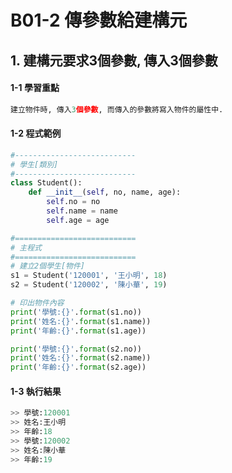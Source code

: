 # B01-2 傳參數給建構元


## 1. 建構元要求3個參數, 傳入3個參數 

#### 1-1 學習重點
``` python
建立物件時, 傳入3個參數, 而傳入的參數將寫入物件的屬性中.
```

#### 1-2 程式範例

``` python
#---------------------------
# 學生[類別]
#---------------------------
class Student():
    def __init__(self, no, name, age):
        self.no = no
        self.name = name
        self.age = age

#===========================
# 主程式
#===========================
# 建立2個學生[物件]
s1 = Student('120001', '王小明', 18)
s2 = Student('120002', '陳小華', 19)

# 印出物件內容
print('學號:{}'.format(s1.no))
print('姓名:{}'.format(s1.name))
print('年齡:{}'.format(s1.age))

print('學號:{}'.format(s2.no))
print('姓名:{}'.format(s2.name))
print('年齡:{}'.format(s2.age))
```

#### 1-3 執行結果
``` python
>> 學號:120001
>> 姓名:王小明
>> 年齡:18
>> 學號:120002
>> 姓名:陳小華
>> 年齡:19
```

